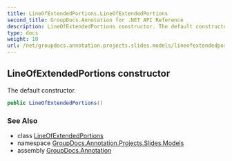```yaml
---
title: LineOfExtendedPortions.LineOfExtendedPortions
second_title: GroupDocs.Annotation for .NET API Reference
description: LineOfExtendedPortions constructor. The default constructor
type: docs
weight: 10
url: /net/groupdocs.annotation.projects.slides.models/lineofextendedportions/lineofextendedportions/
---
```

## LineOfExtendedPortions constructor

The default constructor.

```csharp
public LineOfExtendedPortions()
```

### See Also

* class [LineOfExtendedPortions](../)
* namespace [GroupDocs.Annotation.Projects.Slides.Models](../../lineofextendedportions/)
* assembly [GroupDocs.Annotation](../../../)


